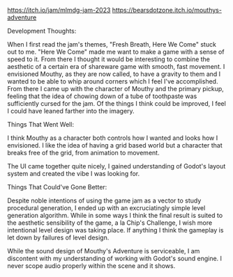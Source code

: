 https://itch.io/jam/mlmdg-jam-2023
https://bearsdotzone.itch.io/mouthys-adventure

Development Thoughts:

When I first read the jam's themes, "Fresh Breath, Here We Come" stuck out to me. "Here We Come" made me want to make a game with a sense of speed to it. From there I thought it would be interesting to combine the aesthetic of a certain era of shareware game with smooth, fast movement. I envisioned Mouthy, as they are now called, to have a gravity to them and I wanted to be able to whip around corners which I feel I've accomplished. From there I came up with the character of Mouthy and the primary pickup, feeling that the idea of chowing down of a tube of toothpaste was sufficiently cursed for the jam. Of the things I think could be improved, I feel I could have leaned farther into the imagery.

Things That Went Well:

I think Mouthy as a character both controls how I wanted and looks how I envisioned. I like the idea of having a grid based world but a character that breaks free of the grid, from animation to movement.

The UI came together quite nicely, I gained understanding of Godot's layout system and created the vibe I was looking for.

Things That Could've Gone Better:

Despite noble intentions of using the game jam as a vector to study procedural generation, I ended up with an excruciatingly simple level generation algorithm. While in some ways I think the final result is suited to the aesthetic sensibility of the game, a la Chip's Challenge, I wish more intentional level design was taking place. If anything I think the gameplay is let down by failures of level design.

While the sound design of Mouthy's Adventure is serviceable, I am discontent with my understanding of working with Godot's sound engine. I never scope audio properly within the scene and it shows.
